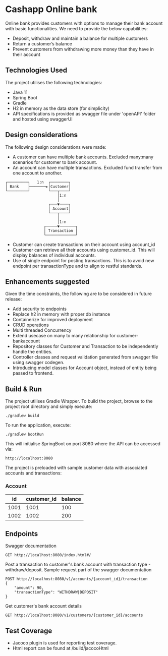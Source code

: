 # Cashapp Online bank
Online bank provides customers with options to manage their bank account with basic functionalities.
We need to provide the below capabilities:
* Deposit, withdraw and maintain a balance for multiple customers
* Return a customer’s balance 
* Prevent customers from withdrawing more money than they have in their account

## Technologies Used

The project utilises the following technologies:
- Java 11
- Spring Boot
- Gradle
- H2 in memory as the data store (for simplicity)
- API specifications is provided as swagger file under 'openAPI' folder and hosted using swaggerUI

## Design considerations
The following design considerations were made:
- A customer can have multiple bank accounts. Excluded many:many scenarios for customer to bank account.
- An account can have multiple transactions. Excluded fund transfer from one account to another.
```
┌─────────┐   1:n  ┌────────┐
│ Bank    ├───────►│Customer│
└─────────┘        └───┬────┘
                       │1:n
                       │
                   ┌───▼────┐
                   │ Account│
                   └───┬────┘
                       │
                       │1:n
                 ┌─────▼───────┐
                 │ Transaction │
                 └─────────────┘
```
- Customer can create transactions on their account using account_id
- Customer can retrieve all their accounts using customer_id. This will display balances of individual accounts.
- Use of single endpoint for posting transactions. This is to avoid new endpoint per transactionType 
    and to align to restful standards.

## Enhancements suggested
Given the time constraints, the following are to be considered in future release:
- Add security to endpoints
- Replace h2 in memory with proper db instance
- Containerize for improved deployment
- CRUD operations
- Multi threaded Concurrency
- Extend usecase on many to many relationship for customer-bankaccount
- Repository classes for Customer and Transaction to be independently handle the entities.
- Controller classes and request validation generated from swagger file using swagger codegen.
- Introducing model classes for Account object, instead of entity being passed to frontend. 

## Build & Run
The project utilises Gradle Wrapper.
To build the project, browse to the project root directory and simply execute:
```
./gradlew build
```
To run the application, execute:
```
./gradlew bootRun
```
This will initialise SpringBoot on port 8080 where the API can be accessed via:
```
http://localhost:8080
```

The project is preloaded with sample customer data with associated accounts and transactions:

### Account
| id | customer_id | balance |
| --- | --- | --- |
| 1001   | 1001 | 100 |
| 1002   | 1002 | 200 |

## Endpoints

Swagger documentation
```
GET http://localhost:8080/index.html#/
```

Post a transaction to customer's bank account with transaction type - withdraw/deposit. 
Sample request part of the swagger documentation
```shell
POST http://localhost:8080/v1/accounts/{account_id}/transaction
{
    "amount": 90,
    "transactionType": "WITHDRAW|DEPOSIT"
}
```
Get customer's bank account details
```shell
GET http://localhost:8080/v1/customers/{customer_id}/accounts
```
## Test Coverage

- Jacoco plugin is used for reporting test coverage. 
- Html report can be found at /build/jacocoHtml


